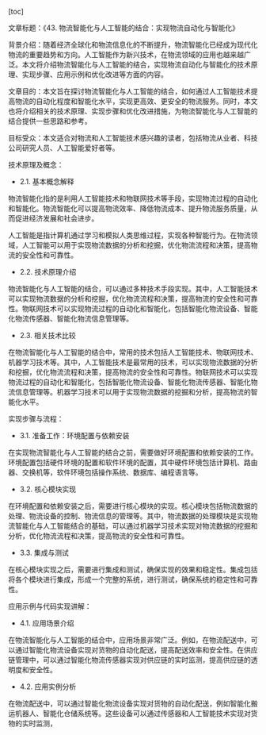 
[toc]                    
                
                
文章标题：《43. 物流智能化与人工智能的结合：实现物流自动化与智能化》

背景介绍：随着经济全球化和物流信息化的不断提升，物流智能化已经成为现代化物流的重要趋势和方向。人工智能作为新兴技术，在物流领域的应用也越来越广泛。本文将介绍物流智能化与人工智能的结合，实现物流自动化与智能化的技术原理、实现步骤、应用示例和优化改进等方面的内容。

文章目的：本文旨在探讨物流智能化与人工智能的结合，如何通过人工智能技术提高物流的自动化程度和智能化水平，实现更高效、更安全的物流服务。同时，本文也将介绍相关的技术原理、实现步骤和优化改进措施，为物流智能化与人工智能的结合提供一些思路和参考。

目标受众：本文适合对物流和人工智能技术感兴趣的读者，包括物流从业者、科技公司研究人员、人工智能爱好者等。

技术原理及概念：

- 2.1. 基本概念解释

物流智能化指的是利用人工智能技术和物联网技术等手段，实现物流过程的自动化和智能化。物流智能化可以提高物流效率、降低物流成本、提升物流服务质量，从而促进经济发展和社会进步。

人工智能是指计算机通过学习和模拟人类思维过程，实现各种智能行为。在物流领域，人工智能可以用于实现物流数据的分析和挖掘，优化物流流程和决策，提高物流的安全性和可靠性。

- 2.2. 技术原理介绍

物流智能化与人工智能的结合，可以通过多种技术手段实现。其中，人工智能技术可以实现物流数据的分析和挖掘，优化物流流程和决策，提高物流的安全性和可靠性。物联网技术可以实现物流过程的自动化和智能化，包括智能化物流设备、智能化物流传感器、智能化物流信息管理等。

- 2.3. 相关技术比较

在物流智能化与人工智能的结合中，常用的技术包括人工智能技术、物联网技术、机器学习技术等。其中，人工智能技术是最常用的技术，可以实现物流数据的分析和挖掘，优化物流流程和决策，提高物流的安全性和可靠性。物联网技术可以实现物流过程的自动化和智能化，包括智能化物流设备、智能化物流传感器、智能化物流信息管理等。机器学习技术可以用于实现物流数据的挖掘和分析，提高物流的智能化水平。

实现步骤与流程：

- 3.1. 准备工作：环境配置与依赖安装

在实现物流智能化与人工智能的结合之前，需要做好环境配置和依赖安装的工作。环境配置包括硬件环境的配置和软件环境的配置，其中硬件环境包括计算机、路由器、交换机等，软件环境包括操作系统、数据库、编程语言等。

- 3.2. 核心模块实现

在环境配置和依赖安装之后，需要进行核心模块的实现。核心模块包括物流数据的处理、物流设备的控制、物流信息的管理等。其中，物流数据的处理模块是实现物流智能化与人工智能结合的基础，可以通过机器学习技术实现对物流数据的挖掘和分析，优化物流流程和决策，提高物流的安全性和可靠性。

- 3.3. 集成与测试

在核心模块实现之后，需要进行集成和测试，确保实现的效果和稳定性。集成包括将各个模块进行集成，形成一个完整的系统，进行测试，确保系统的稳定性和可靠性。

应用示例与代码实现讲解：

- 4.1. 应用场景介绍

在物流智能化与人工智能的结合中，应用场景非常广泛。例如，在物流配送中，可以通过智能化物流设备实现对货物的自动化配送，提高配送效率和安全性。在供应链管理中，可以通过智能化物流传感器实现对供应链的实时监测，提高供应链的透明度和安全性。

- 4.2. 应用实例分析

在物流配送中，可以通过智能化物流设备实现对货物的自动化配送，例如智能化搬运机器人、智能化仓储系统等。这些设备可以通过传感器和人工智能技术实现对货物的实时监测，

